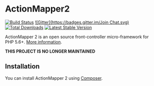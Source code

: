 # ActionMapper2

[![Build Status](https://secure.travis-ci.org/lcobucci/action-mapper.png?branch=master)](http://travis-ci.org/#!/lcobucci/action-mapper)
[![Gitter](https://badges.gitter.im/Join Chat.svg)](https://gitter.im/lcobucci/action-mapper?utm_source=badge&utm_medium=badge&utm_campaign=pr-badge&utm_content=badge)
[![Total Downloads](https://poser.pugx.org/lcobucci/action-mapper/downloads.png)](https://packagist.org/packages/lcobucci/action-mapper)
[![Latest Stable Version](https://poser.pugx.org/lcobucci/action-mapper/v/stable.png)](https://packagist.org/packages/lcobucci/action-mapper)

ActionMapper 2 is an open source front-controller micro-framework for PHP 5.6+. [More information](http://lcobucci.github.com/action-mapper).

**THIS PROJECT IS NO LONGER MAINTAINED**

## Installation

You can install ActionMapper 2 using [Composer](https://packagist.org/packages/lcobucci/action-mapper).

